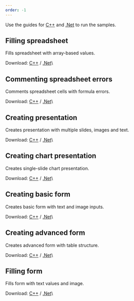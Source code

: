 ```yaml
---
order: -1
---
```


Use the guides for [C++](C++%20samples%20guide/index.md) and [.Net](.Net%20samples%20guide/index.md) to run the samples.


## Filling spreadsheet

Fills spreadsheet with array-based values.

Download: [C++](https://api.teamlab.info:443/app_data/docbuilder/cpp-samples/FillingSpreadsheet.zip) / [.Net](https://api.teamlab.info:443/app_data/docbuilder/csharp-samples/FillingSpreadsheet.zip)\



## Commenting spreadsheet errors

Comments spreadsheet cells with formula errors.

Download: [C++](https://api.teamlab.info:443/app_data/docbuilder/cpp-samples/CommentingErrors.zip) / [.Net](https://api.teamlab.info:443/app_data/docbuilder/csharp-samples/CommentingErrors.zip)\




## Creating presentation

Creates presentation with multiple slides, images and text.

Download: [C++](https://api.teamlab.info:443/app_data/docbuilder/cpp-samples/CreatingPresentation.zip) / [.Net](https://api.teamlab.info:443/app_data/docbuilder/csharp-samples/CreatingPresentation.zip)\



## Creating chart presentation

Creates single-slide chart presentation.

Download: [C++](https://api.teamlab.info:443/app_data/docbuilder/cpp-samples/CreatingChartPresentation.zip) / [.Net](https://api.teamlab.info:443/app_data/docbuilder/csharp-samples/CreatingChartPresentation.zip)\



## Creating basic form

Creates basic form with text and image inputs.

Download: [C++](https://api.teamlab.info:443/app_data/docbuilder/cpp-samples/CreatingBasicForm.zip) / [.Net](https://api.teamlab.info:443/app_data/docbuilder/csharp-samples/CreatingBasicForm.zip)\



## Creating advanced form

Creates advanced form with table structure.

Download: [C++](https://api.teamlab.info:443/app_data/docbuilder/cpp-samples/CreatingAdvancedForm.zip) / [.Net](https://api.teamlab.info:443/app_data/docbuilder/csharp-samples/CreatingAdvancedForm.zip)\



## Filling form

Fills form with text values and image.

Download: [C++](https://api.teamlab.info:443/app_data/docbuilder/cpp-samples/FillingForm.zip) / [.Net](https://api.teamlab.info:443/app_data/docbuilder/csharp-samples/FillingForm.zip)\

